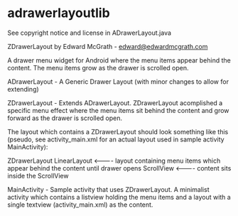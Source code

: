 adrawerlayoutlib
================

See copyright notice and license in ADrawerLayout.java

ZDrawerLayout by Edward McGrath - edward@edwardmcgrath.com

A drawer menu widget for Android where the menu items appear behind the content.  The menu items grow as the drawer is scrolled open.

ADrawerLayout - A Generic Drawer Layout (with minor changes to allow for extending)

ZDrawerLayout - Extends ADrawerLayout.  ZDrawerLayout acomplished a specific menu effect where the menu items sit behind the content and grow forward as the drawer is scrolled open.

The layout which contains a ZDrawerLayout should look something like this (pseudo, see activity_main.xml for an actual layout used in sample activity MainActivity):

ZDrawerLayout
  LinearLayout       <---- layout containing menu items which appear behind the content until drawer opens
  ScrollView         <---- content sits inside the ScrollView
  

MainActivity - Sample activity that uses ZDrawerLayout.  A minimalist activity which contains a listview holding the menu items and a layout with a single textview (activity_main.xml) as the content.
